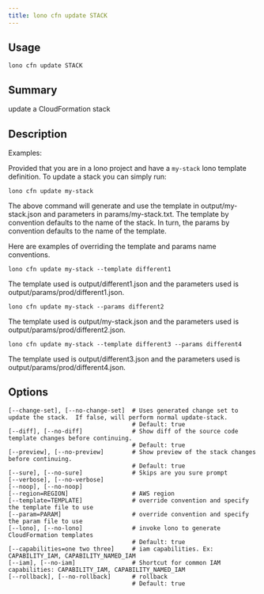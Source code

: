 ```yaml
---
title: lono cfn update STACK
---
```


## Usage

    lono cfn update STACK

## Summary

update a CloudFormation stack
## Description

Examples:

Provided that you are in a lono project and have a `my-stack` lono template definition.  To update a stack you can simply run:

    lono cfn update my-stack

The above command will generate and use the template in output/my-stack.json and parameters in params/my-stack.txt.  The template by convention defaults to the name of the stack.  In turn, the params by convention defaults to the name of the template.

Here are examples of overriding the template and params name conventions.

    lono cfn update my-stack --template different1

The template used is output/different1.json and the parameters used is output/params/prod/different1.json.

    lono cfn update my-stack --params different2

The template used is output/my-stack.json and the parameters used is output/params/prod/different2.json.

    lono cfn update my-stack --template different3 --params different4

The template used is output/different3.json and the parameters used is output/params/prod/different4.json.


## Options

```
[--change-set], [--no-change-set]  # Uses generated change set to update the stack.  If false, will perform normal update-stack.
                                   # Default: true
[--diff], [--no-diff]              # Show diff of the source code template changes before continuing.
                                   # Default: true
[--preview], [--no-preview]        # Show preview of the stack changes before continuing.
                                   # Default: true
[--sure], [--no-sure]              # Skips are you sure prompt
[--verbose], [--no-verbose]        
[--noop], [--no-noop]              
[--region=REGION]                  # AWS region
[--template=TEMPLATE]              # override convention and specify the template file to use
[--param=PARAM]                    # override convention and specify the param file to use
[--lono], [--no-lono]              # invoke lono to generate CloudFormation templates
                                   # Default: true
[--capabilities=one two three]     # iam capabilities. Ex: CAPABILITY_IAM, CAPABILITY_NAMED_IAM
[--iam], [--no-iam]                # Shortcut for common IAM capabilities: CAPABILITY_IAM, CAPABILITY_NAMED_IAM
[--rollback], [--no-rollback]      # rollback
                                   # Default: true
```

